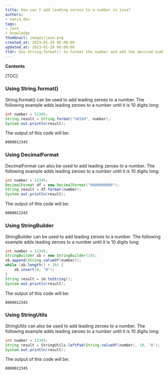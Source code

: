 ```yaml
---
title: How can I add leading zeroes to a number in java?
authors:
- nanja_dev
tags:
- java
- knowledge
thumbnail: images/java.png
created_at: 2023-01-29 00:00:00
updated_at: 2023-01-29 00:00:00
tldr: Use String.format() to format the number and add the desired number of leading zeroes.
---
```


**Contents**

[TOC]

### Using String.format()

String.format() can be used to add leading zeroes to a number. The following example adds leading zeroes to a number until it is 10 digits long:

```java
int number = 12345;
String result = String.format("%010d", number);
System.out.println(result);
```

The output of this code will be:
```
0000012345
```

### Using DecimalFormat

DecimalFormat can also be used to add leading zeroes to a number. The following example adds leading zeroes to a number until it is 10 digits long:

```java
int number = 12345;
DecimalFormat df = new DecimalFormat("0000000000");
String result = df.format(number);
System.out.println(result);
```

The output of this code will be:
```
0000012345
```

### Using StringBuilder

StringBuilder can be used to add leading zeroes to a number. The following example adds leading zeroes to a number until it is 10 digits long:

```java
int number = 12345;
StringBuilder sb = new StringBuilder(10);
sb.append(String.valueOf(number));
while (sb.length() < 10) {
    sb.insert(0, "0");
}
String result = sb.toString();
System.out.println(result);
```

The output of this code will be:
```
0000012345
```

### Using StringUtils

StringUtils can also be used to add leading zeroes to a number. The following example adds leading zeroes to a number until it is 10 digits long:

```java
int number = 12345;
String result = StringUtils.leftPad(String.valueOf(number), 10, '0');
System.out.println(result);
```

The output of this code will be:
```
0000012345
```
